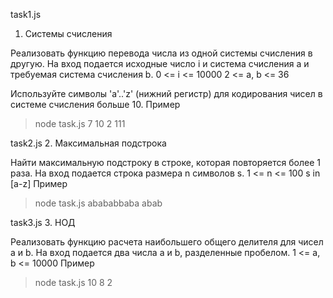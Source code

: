 task1.js
1. Системы счисления

Реализовать функцию перевода числа из одной системы счисления в другую.
На вход подается исходные число i и система счисления a и требуемая система счисления b.
0 <= i <= 10000
2 <= a, b <= 36

Используйте символы 'a'..'z' (нижний регистр) для кодирования чисел в системе счисления больше 10.
Пример

> node task.js 7 10 2
> 111

task2.js
2. Максимальная подстрока

Найти максимальную подстроку в строке, которая повторяется более 1 раза.
На вход подается строка размера n символов s.
1 <= n <= 100
s in [a-z]
Пример

> node task.js abababbaba
> abab


task3.js
3. НОД

Реализовать функцию расчета наибольшего общего делителя для чисел a и b.
На вход подается два числа a и b, разделенные пробелом. 1 <= a, b <= 10000
Пример

> node task.js 10 8
> 2
